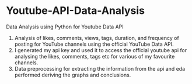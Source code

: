 # Youtube-API-Data-Analysis
Data Analysis using Python for Youtube Data API <br>
1) Analysis of likes, comments, views, tags, duration, and frequency of posting for YouTube channels using the official YouTube Data API. <br>
2) I generated my api key and used it to access the official youtube api for analysing the likes, comments, tags etc for various of my favourite channels. <br>
3) Data preprocessing for extracting the information from the api and eda performed deriving the graphs and conclusions.
